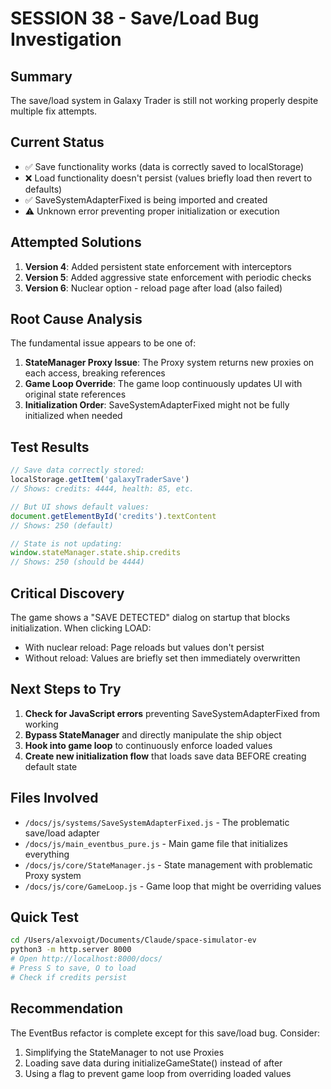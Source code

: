 # SESSION 38 - Save/Load Bug Investigation

## Summary
The save/load system in Galaxy Trader is still not working properly despite multiple fix attempts.

## Current Status
- ✅ Save functionality works (data is correctly saved to localStorage)
- ❌ Load functionality doesn't persist (values briefly load then revert to defaults)
- ✅ SaveSystemAdapterFixed is being imported and created
- ⚠️ Unknown error preventing proper initialization or execution

## Attempted Solutions
1. **Version 4**: Added persistent state enforcement with interceptors
2. **Version 5**: Added aggressive state enforcement with periodic checks
3. **Version 6**: Nuclear option - reload page after load (also failed)

## Root Cause Analysis
The fundamental issue appears to be one of:
1. **StateManager Proxy Issue**: The Proxy system returns new proxies on each access, breaking references
2. **Game Loop Override**: The game loop continuously updates UI with original state references
3. **Initialization Order**: SaveSystemAdapterFixed might not be fully initialized when needed

## Test Results
```javascript
// Save data correctly stored:
localStorage.getItem('galaxyTraderSave')
// Shows: credits: 4444, health: 85, etc.

// But UI shows default values:
document.getElementById('credits').textContent
// Shows: 250 (default)

// State is not updating:
window.stateManager.state.ship.credits
// Shows: 250 (should be 4444)
```

## Critical Discovery
The game shows a "SAVE DETECTED" dialog on startup that blocks initialization. When clicking LOAD:
- With nuclear reload: Page reloads but values don't persist
- Without reload: Values are briefly set then immediately overwritten

## Next Steps to Try
1. **Check for JavaScript errors** preventing SaveSystemAdapterFixed from working
2. **Bypass StateManager** and directly manipulate the ship object
3. **Hook into game loop** to continuously enforce loaded values
4. **Create new initialization flow** that loads save data BEFORE creating default state

## Files Involved
- `/docs/js/systems/SaveSystemAdapterFixed.js` - The problematic save/load adapter
- `/docs/js/main_eventbus_pure.js` - Main game file that initializes everything
- `/docs/js/core/StateManager.js` - State management with problematic Proxy system
- `/docs/js/core/GameLoop.js` - Game loop that might be overriding values

## Quick Test
```bash
cd /Users/alexvoigt/Documents/Claude/space-simulator-ev
python3 -m http.server 8000
# Open http://localhost:8000/docs/
# Press S to save, O to load
# Check if credits persist
```

## Recommendation
The EventBus refactor is complete except for this save/load bug. Consider:
1. Simplifying the StateManager to not use Proxies
2. Loading save data during initializeGameState() instead of after
3. Using a flag to prevent game loop from overriding loaded values